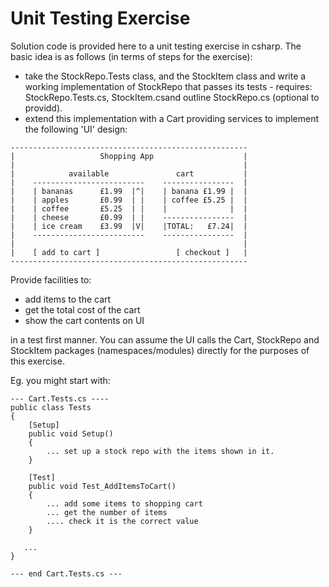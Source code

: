 # Unit Testing Exercise
Solution code is provided here to a unit testing exercise in csharp.
The basic idea is as follows (in terms of steps for the exercise):
* take the StockRepo.Tests class, and the StockItem class and write a working implementation of StockRepo that passes its tests - requires: StockRepo.Tests.cs, StockItem.csand outline StockRepo.cs (optional to providd).
* extend this implementation with a Cart providing services to implement the following 'UI' design:

```
-----------------------------------------------------
|                   Shopping App                    |
|                                                   |
|            available               cart           |
|    -------------------------    ----------------  |
|    | bananas 		£1.99  |^|    | banana £1.99 |  |
|    | apples   	£0.99  | |    | coffee £5.25 |  |
|    | coffee   	£5.25  | |    |              |  |  
|    | cheese   	£0.99  | |    ----------------  |
|    | ice cream    £3.99  |V|    |TOTAL:   £7.24|  |
|    -------------------------    ----------------  |
|                                                   |
|    [ add to cart ]                 [ checkout ]   |
-----------------------------------------------------      

```
Provide facilities to:
* add items to the cart
* get the total cost of the cart
* show the cart contents on UI

in a test first manner. You can assume the UI calls the Cart, StockRepo and StockItem packages (namespaces/modules) directly for the purposes of this exercise.

Eg. you might start with:
```
--- Cart.Tests.cs ----
public class Tests
{
	[Setup]
	public void Setup()
	{
   		... set up a stock repo with the items shown in it.
	}

	[Test]
	public void Test_AddItemsToCart()
	{ 
   		... add some items to shopping cart
   		... get the number of items
   		.... check it is the correct value
	}

   ...
}

--- end Cart.Tests.cs ---
```

